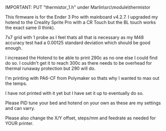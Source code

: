 IMPORTANT: PUT "thermistor_1.h" under Marlin\src\module\thermistor

This firmware is for the Ender 3 Pro with mainboard v4.2.7. I upgraded my hotend to the Creality Sprite Pro with a CR Touch but the BL touch works the exact same (I think).

7x7 grid with 1 probe as I feel thats all that is necessary as my M48 accuracy test had a 0.00125 standard deviation which should be good enough.

I increased the Hotend to be able to print 290c as no one else I could find do so. I couldn't get it to reach 300c as there needs to be overhead for thermal runaway protection but 290 will do.

I'm printing with PA6-CF from Polymaker so thats why I wanted to max out the temps.

I have not printed with it yet but I have set it up to eventually do so.

Please PID tune your bed and hotend on your own as these are my settings and can varry.

Please also change the X/Y offset, steps/mm and feedrate as needed for YOUR printer.
